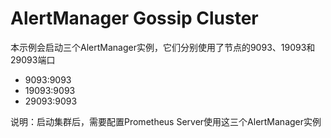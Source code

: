 # AlertManager Gossip Cluster

本示例会启动三个AlertManager实例，它们分别使用了节点的9093、19093和29093端口
- 9093:9093
- 19093:9093
- 29093:9093

说明：启动集群后，需要配置Prometheus Server使用这三个AlertManager实例
